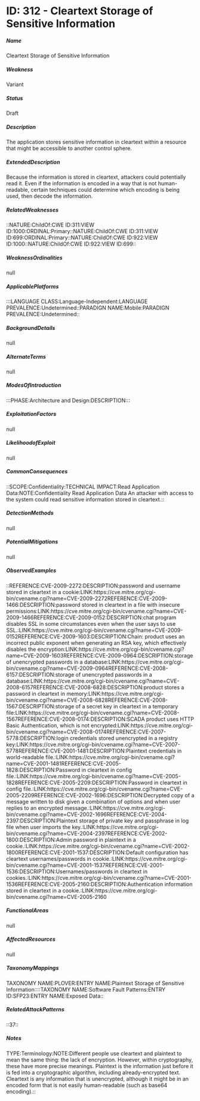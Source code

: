 # ID: 312 - Cleartext Storage of Sensitive Information
<h5>Name</h5>Cleartext Storage of Sensitive Information
<h5>Weakness</h5>Variant
<h5>Status</h5>Draft
<h5>Description</h5>The application stores sensitive information in cleartext within a resource that might be accessible to another control sphere.
<h5>ExtendedDescription</h5>Because the information is stored in cleartext, attackers could potentially read it. Even if the information is encoded in a way that is not human-readable, certain techniques could determine which encoding is being used, then decode the information.
<h5>RelatedWeaknesses</h5>::NATURE:ChildOf:CWE ID:311:VIEW ID:1000:ORDINAL:Primary::NATURE:ChildOf:CWE ID:311:VIEW ID:699:ORDINAL:Primary::NATURE:ChildOf:CWE ID:922:VIEW ID:1000::NATURE:ChildOf:CWE ID:922:VIEW ID:699::
<h5>WeaknessOrdinalities</h5>null
<h5>ApplicablePlatforms</h5>:::LANGUAGE CLASS:Language-Independent:LANGUAGE PREVALENCE:Undetermined::PARADIGN NAME:Mobile:PARADIGN PREVALENCE:Undetermined::
<h5>BackgroundDetails</h5>null
<h5>AlternateTerms</h5>null
<h5>ModesOfIntroduction</h5>:::PHASE:Architecture and Design:DESCRIPTION:::
<h5>ExploitationFactors</h5>null
<h5>LikelihoodofExploit</h5>null
<h5>CommonConsequences</h5>::SCOPE:Confidentiality:TECHNICAL IMPACT:Read Application Data:NOTE:Confidentiality Read Application Data An attacker with access to the system could read sensitive information stored in cleartext.::
<h5>DetectionMethods</h5>null
<h5>PotentialMitigations</h5>null
<h5>ObservedExamples</h5>::REFERENCE:CVE-2009-2272:DESCRIPTION:password and username stored in cleartext in a cookie:LINK:https://cve.mitre.org/cgi-bin/cvename.cgi?name=CVE-2009-2272REFERENCE:CVE-2009-1466:DESCRIPTION:password stored in cleartext in a file with insecure permissions:LINK:https://cve.mitre.org/cgi-bin/cvename.cgi?name=CVE-2009-1466REFERENCE:CVE-2009-0152:DESCRIPTION:chat program disables SSL in some circumstances even when the user says to use SSL.:LINK:https://cve.mitre.org/cgi-bin/cvename.cgi?name=CVE-2009-0152REFERENCE:CVE-2009-1603:DESCRIPTION:Chain: product uses an incorrect public exponent when generating an RSA key, which effectively disables the encryption:LINK:https://cve.mitre.org/cgi-bin/cvename.cgi?name=CVE-2009-1603REFERENCE:CVE-2009-0964:DESCRIPTION:storage of unencrypted passwords in a database:LINK:https://cve.mitre.org/cgi-bin/cvename.cgi?name=CVE-2009-0964REFERENCE:CVE-2008-6157:DESCRIPTION:storage of unencrypted passwords in a database:LINK:https://cve.mitre.org/cgi-bin/cvename.cgi?name=CVE-2008-6157REFERENCE:CVE-2008-6828:DESCRIPTION:product stores a password in cleartext in memory:LINK:https://cve.mitre.org/cgi-bin/cvename.cgi?name=CVE-2008-6828REFERENCE:CVE-2008-1567:DESCRIPTION:storage of a secret key in cleartext in a temporary file:LINK:https://cve.mitre.org/cgi-bin/cvename.cgi?name=CVE-2008-1567REFERENCE:CVE-2008-0174:DESCRIPTION:SCADA product uses HTTP Basic Authentication, which is not encrypted:LINK:https://cve.mitre.org/cgi-bin/cvename.cgi?name=CVE-2008-0174REFERENCE:CVE-2007-5778:DESCRIPTION:login credentials stored unencrypted in a registry key:LINK:https://cve.mitre.org/cgi-bin/cvename.cgi?name=CVE-2007-5778REFERENCE:CVE-2001-1481:DESCRIPTION:Plaintext credentials in world-readable file.:LINK:https://cve.mitre.org/cgi-bin/cvename.cgi?name=CVE-2001-1481REFERENCE:CVE-2005-1828:DESCRIPTION:Password in cleartext in config file.:LINK:https://cve.mitre.org/cgi-bin/cvename.cgi?name=CVE-2005-1828REFERENCE:CVE-2005-2209:DESCRIPTION:Password in cleartext in config file.:LINK:https://cve.mitre.org/cgi-bin/cvename.cgi?name=CVE-2005-2209REFERENCE:CVE-2002-1696:DESCRIPTION:Decrypted copy of a message written to disk given a combination of options and when user replies to an encrypted message.:LINK:https://cve.mitre.org/cgi-bin/cvename.cgi?name=CVE-2002-1696REFERENCE:CVE-2004-2397:DESCRIPTION:Plaintext storage of private key and passphrase in log file when user imports the key.:LINK:https://cve.mitre.org/cgi-bin/cvename.cgi?name=CVE-2004-2397REFERENCE:CVE-2002-1800:DESCRIPTION:Admin password in plaintext in a cookie.:LINK:https://cve.mitre.org/cgi-bin/cvename.cgi?name=CVE-2002-1800REFERENCE:CVE-2001-1537:DESCRIPTION:Default configuration has cleartext usernames/passwords in cookie.:LINK:https://cve.mitre.org/cgi-bin/cvename.cgi?name=CVE-2001-1537REFERENCE:CVE-2001-1536:DESCRIPTION:Usernames/passwords in cleartext in cookies.:LINK:https://cve.mitre.org/cgi-bin/cvename.cgi?name=CVE-2001-1536REFERENCE:CVE-2005-2160:DESCRIPTION:Authentication information stored in cleartext in a cookie.:LINK:https://cve.mitre.org/cgi-bin/cvename.cgi?name=CVE-2005-2160
<h5>FunctionalAreas</h5>null
<h5>AffectedResources</h5>null
<h5>TaxonomyMappings</h5>TAXONOMY NAME:PLOVER:ENTRY NAME:Plaintext Storage of Sensitive Information::::TAXONOMY NAME:Software Fault Patterns:ENTRY ID:SFP23:ENTRY NAME:Exposed Data::
<h5>RelatedAttackPatterns</h5>::37::
<h5>Notes</h5>TYPE:Terminology:NOTE:Different people use cleartext and plaintext to mean the same thing: the lack of encryption. However, within cryptography, these have more precise meanings. Plaintext is the information just before it is fed into a cryptographic algorithm, including already-encrypted text. Cleartext is any information that is unencrypted, although it might be in an encoded form that is not easily human-readable (such as base64 encoding).::


